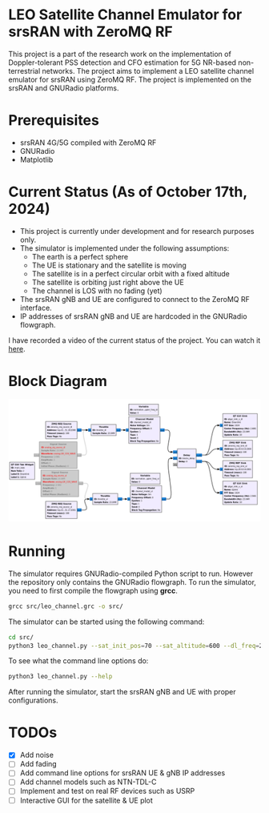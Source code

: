 # LEO Satellite Channel Emulator for srsRAN with ZeroMQ RF

This project is a part of the research work on the implementation of Doppler-tolerant PSS detection and CFO estimation for 5G NR-based non-terrestrial networks. The project aims to implement a LEO satellite channel emulator for srsRAN using ZeroMQ RF. The project is implemented on the srsRAN and GNURadio platforms.


# Prerequisites

- srsRAN 4G/5G compiled with ZeroMQ RF
- GNURadio
- Matplotlib

# Current Status (As of October 17th, 2024)

- This project is currently under development and for research purposes only.
- The simulator is implemented under the following assumptions:
  - The earth is a perfect sphere
  - The UE is stationary and the satellite is moving
  - The satellite is in a perfect circular orbit with a fixed altitude
  - The satellite is orbiting just right above the UE
  - The channel is LOS with no fading (yet)
- The srsRAN gNB and UE are configured to connect to the ZeroMQ RF interface.
- IP addresses of srsRAN gNB and UE are hardcoded in the GNURadio flowgraph.

I have recorded a video of the current status of the project. You can watch it [here](https://youtu.be/pQOsAQG8Y0Q).

# Block Diagram

![Block Diagram](docs/gr-blocks.png)

# Running

The simulator requires GNURadio-compiled Python script to run.
However the repository only contains the GNURadio flowgraph.
To run the simulator, you need to first compile the flowgraph using **grcc**.

```bash
grcc src/leo_channel.grc -o src/
```

The simulator can be started using the following command:
```bash
cd src/
python3 leo_channel.py --sat_init_pos=70 --sat_altitude=600 --dl_freq=2.6e9 --ul_freq=2.4e9 -n 0.005
```

To see what the command line options do:
```bash
python3 leo_channel.py --help
```

After running the simulator, start the srsRAN gNB and UE with proper configurations.

# TODOs

- [X] Add noise
- [ ] Add fading
- [ ] Add command line options for srsRAN UE & gNB IP addresses
- [ ] Add channel models such as NTN-TDL-C
- [ ] Implement and test on real RF devices such as USRP
- [ ] Interactive GUI for the satellite & UE plot
